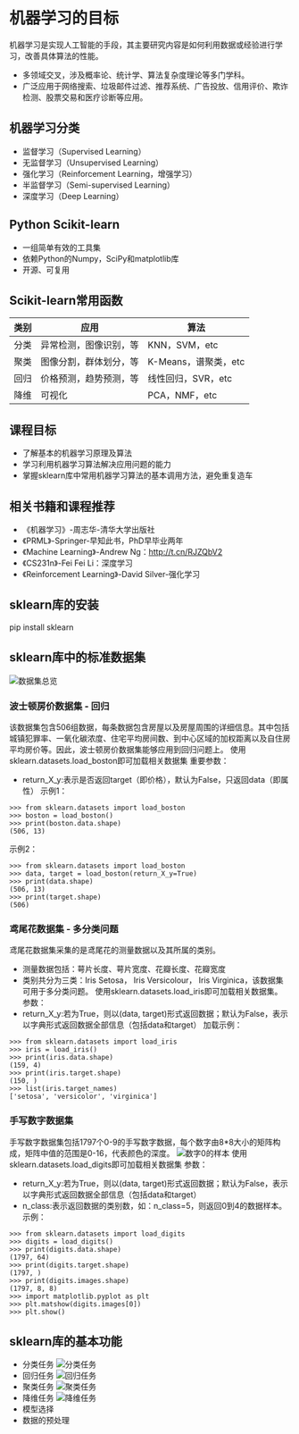 # 机器学习的目标
机器学习是实现人工智能的手段，其主要研究内容是如何利用数据或经验进行学习，改善具体算法的性能。
- 多领域交叉，涉及概率论、统计学、算法复杂度理论等多门学科。
- 广泛应用于网络搜索、垃圾邮件过滤、推荐系统、广告投放、信用评价、欺诈检测、股票交易和医疗诊断等应用。
## 机器学习分类
- 监督学习（Supervised Learning）
- 无监督学习（Unsupervised Learning）
- 强化学习（Reinforcement Learning，增强学习）
- 半监督学习（Semi-supervised Learning）
- 深度学习（Deep Learning）

## Python Scikit-learn
- 一组简单有效的工具集
- 依赖Python的Numpy，SciPy和matplotlib库
- 开源、可复用

## Scikit-learn常用函数
类别  |应用 | 算法
-|-|-
分类 | 异常检测，图像识别，等 | KNN，SVM，etc
聚类 | 图像分割，群体划分，等 | K-Means，谱聚类，etc
回归 | 价格预测，趋势预测，等 | 线性回归，SVR，etc
降维 | 可视化 | PCA，NMF，etc

## 课程目标
- 了解基本的机器学习原理及算法
- 学习利用机器学习算法解决应用问题的能力
- 掌握sklearn库中常用机器学习算法的基本调用方法，避免重复造车

## 相关书籍和课程推荐
- 《机器学习》-周志华-清华大学出版社
- 《PRML》-Springer-早知此书，PhD早毕业两年
- 《Machine Learning》-Andrew Ng：http://t.cn/RJZQbV2
- 《CS231n》-Fei Fei Li：深度学习
- 《Reinforcement Learning》-David Silver-强化学习

## sklearn库的安装
pip install sklearn

## sklearn库中的标准数据集
![数据集总览](https://img-blog.csdnimg.cn/20191119150117712.png?x-oss-process=image/watermark,type_ZmFuZ3poZW5naGVpdGk,shadow_10,text_aHR0cHM6Ly9ibG9nLmNzZG4ubmV0L1lZSkpoYXBweQ==,size_16,color_FFFFFF,t_70)

### 波士顿房价数据集 - 回归
该数据集包含506组数据，每条数据包含房屋以及房屋周围的详细信息。其中包括城镇犯罪率、一氧化碳浓度、住宅平均房间数、到中心区域的加权距离以及自住房平均房价等。因此，波士顿房价数据集能够应用到回归问题上。
使用sklearn.datasets.load_boston即可加载相关数据集
重要参数：
- return_X_y:表示是否返回target（即价格），默认为False，只返回data（即属性）
示例1：
```
>>> from sklearn.datasets import load_boston
>>> boston = load_boston()
>>> print(boston.data.shape)
(506, 13)
```
示例2：
```
>>> from sklearn.datasets import load_boston
>>> data, target = load_boston(return_X_y=True)
>>> print(data.shape)
(506, 13)
>>> print(target.shape)
(506)
```

### 鸢尾花数据集 - 多分类问题
鸢尾花数据集采集的是鸢尾花的测量数据以及其所属的类别。
- 测量数据包括：萼片长度、萼片宽度、花瓣长度、花瓣宽度
- 类别共分为三类：Iris Setosa， Iris Versicolour， Iris Virginica，该数据集可用于多分类问题。
使用sklearn.datasets.load_iris即可加载相关数据集。
参数：
- return_X_y:若为True，则以(data, target)形式返回数据；默认为False，表示以字典形式返回数据全部信息（包括data和target）
加载示例：
```
>>> from sklearn.datasets import load_iris
>>> iris = load_iris()
>>> print(iris.data.shape)
(159, 4)
>>> print(iris.target.shape)
(150, )
>>> list(iris.target_names)
['setosa', 'versicolor', 'virginica']
```

### 手写数字数据集
手写数字数据集包括1797个0-9的手写数字数据，每个数字由8*8大小的矩阵构成，矩阵中值的范围是0-16，代表颜色的深度。
![数字0的样本](https://img-blog.csdnimg.cn/20191119154310734.png?x-oss-process=image/watermark,type_ZmFuZ3poZW5naGVpdGk,shadow_10,text_aHR0cHM6Ly9ibG9nLmNzZG4ubmV0L1lZSkpoYXBweQ==,size_16,color_FFFFFF,t_70)
使用sklearn.datasets.load_digits即可加载相关数据集
参数：
- return_X_y:若为True，则以(data, target)形式返回数据；默认为False，表示以字典形式返回数据全部信息（包括data和target）
- n_class:表示返回数据的类别数，如：n_class=5，则返回0到4的数据样本。
示例：
```
>>> from sklearn.datasets import load_digits
>>> digits = load_digits()
>>> print(digits.data.shape)
(1797, 64)
>>> print(digits.target.shape)
(1797, )
>>> print(digits.images.shape)
(1797, 8, 8)
>>> import matplotlib.pyplot as plt
>>> plt.matshow(digits.images[0])
>>> plt.show()
```

## sklearn库的基本功能
- 分类任务
![分类任务](https://img-blog.csdnimg.cn/20191119155353943.png?x-oss-process=image/watermark,type_ZmFuZ3poZW5naGVpdGk,shadow_10,text_aHR0cHM6Ly9ibG9nLmNzZG4ubmV0L1lZSkpoYXBweQ==,size_16,color_FFFFFF,t_70)
- 回归任务
![回归任务](https://img-blog.csdnimg.cn/20191119155458700.png?x-oss-process=image/watermark,type_ZmFuZ3poZW5naGVpdGk,shadow_10,text_aHR0cHM6Ly9ibG9nLmNzZG4ubmV0L1lZSkpoYXBweQ==,size_16,color_FFFFFF,t_70)
- 聚类任务
![聚类任务](https://img-blog.csdnimg.cn/20191119155543953.png?x-oss-process=image/watermark,type_ZmFuZ3poZW5naGVpdGk,shadow_10,text_aHR0cHM6Ly9ibG9nLmNzZG4ubmV0L1lZSkpoYXBweQ==,size_16,color_FFFFFF,t_70)
- 降维任务
![降维任务](https://img-blog.csdnimg.cn/20191119155622452.png?x-oss-process=image/watermark,type_ZmFuZ3poZW5naGVpdGk,shadow_10,text_aHR0cHM6Ly9ibG9nLmNzZG4ubmV0L1lZSkpoYXBweQ==,size_16,color_FFFFFF,t_70)
- 模型选择
- 数据的预处理